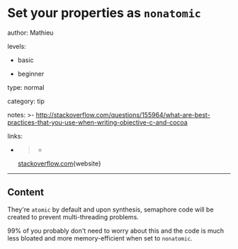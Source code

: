 # Set your properties as `nonatomic`
author: Mathieu

levels:

  - basic

  - beginner

type: normal

category: tip

notes: >-
  http://stackoverflow.com/questions/155964/what-are-best-practices-that-you-use-when-writing-objective-c-and-cocoa

links:

  - >-
    [stackoverflow.com](http://stackoverflow.com/questions/588866/whats-the-difference-between-the-atomic-and-nonatomic-attributes){website}

---
## Content

They're `atomic` by default and upon synthesis, semaphore code will be created to prevent multi-threading problems. 

99% of you probably don't need to worry about this and the code is much less bloated and more memory-efficient when set to `nonatomic`.